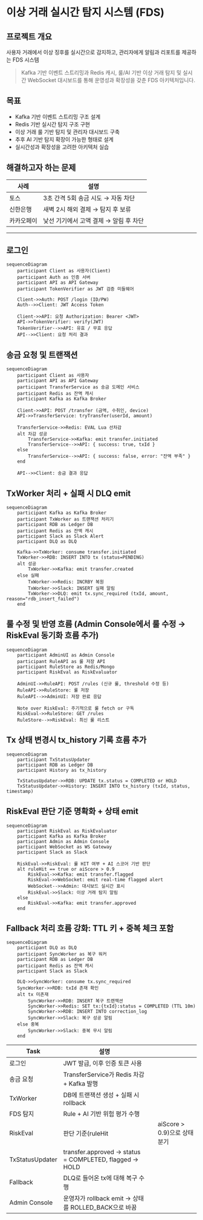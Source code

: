 # 이상 거래 실시간 탐지 시스템 (FDS)

## 프로젝트 개요
사용자 거래에서 이상 징후를 실시간으로 감지하고, 관리자에게 알림과 리포트를 제공하는 FDS 시스템

> Kafka 기반 이벤트 스트리밍과 Redis 캐시, 룰/AI 기반 이상 거래 탐지 및 실시간 WebSocket 대시보드를 통해 운영성과 확장성을 갖춘 FDS 아키텍처입니다.

## 목표

- Kafka 기반 이벤트 스트리밍 구조 설계
- Redis 기반 실시간 탐지 구조 구현
- 이상 거래 룰 기반 탐지 및 관리자 대시보드 구축
- 추후 AI 기반 탐지 확장이 가능한 형태로 설계
- 실시간성과 확장성을 고려한 아키텍처 실습

## 해결하고자 하는 문제

| 사례 | 설명 |
|------|------|
| 토스 | 3초 간격 5회 송금 시도 → 자동 차단 |
| 신한은행 | 새벽 2시 해외 결제 → 탐지 후 보류 |
| 카카오페이 | 낯선 기기에서 고액 결제 → 알림 후 차단 |

---

## 로그인 
```mermaid
sequenceDiagram
    participant Client as 사용자(Client)
    participant Auth as 인증 서버
    participant API as API Gateway
    participant TokenVerifier as JWT 검증 미들웨어

    Client->>Auth: POST /login (ID/PW)
    Auth-->>Client: JWT Access Token

    Client->>API: 요청 Authorization: Bearer <JWT>
    API->>TokenVerifier: verify(JWT)
    TokenVerifier-->>API: 유효 / 무효 응답
    API-->>Client: 요청 처리 결과
```

## 송금 요청 및 트랜잭션
```mermaid
sequenceDiagram
    participant Client as 사용자
    participant API as API Gateway
    participant TransferService as 송금 도메인 서비스
    participant Redis as 잔액 캐시
    participant Kafka as Kafka Broker

    Client->>API: POST /transfer (금액, 수취인, device)
    API->>TransferService: tryTransfer(userId, amount)

    TransferService->>Redis: EVAL Lua 선차감
    alt 차감 성공
        TransferService->>Kafka: emit transfer.initiated
        TransferService-->>API: { success: true, txId }
    else
        TransferService-->>API: { success: false, error: "잔액 부족" }
    end

    API-->>Client: 송금 결과 응답
```

## TxWorker 처리 + 실패 시 DLQ emit
```mermaid
sequenceDiagram
    participant Kafka as Kafka Broker
    participant TxWorker as 트랜잭션 처리기
    participant RDB as Ledger DB
    participant Redis as 잔액 캐시
    participant Slack as Slack Alert
    participant DLQ as DLQ

    Kafka->>TxWorker: consume transfer.initiated
    TxWorker->>RDB: INSERT INTO tx (status=PENDING)
    alt 성공
        TxWorker->>Kafka: emit transfer.created
    else 실패
        TxWorker->>Redis: INCRBY 복원
        TxWorker->>Slack: INSERT 실패 알림
        TxWorker->>DLQ: emit tx.sync_required (txId, amount, reason="rdb_insert_failed")
    end
```

## 룰 수정 및 반영 흐름 (Admin Console에서 룰 수정 → RiskEval 동기화 흐름 추가)
```mermaid
sequenceDiagram
    participant AdminUI as Admin Console
    participant RuleAPI as 룰 저장 API
    participant RuleStore as Redis/Mongo
    participant RiskEval as RiskEvaluator

    AdminUI->>RuleAPI: POST /rules (신규 룰, threshold 수정 등)
    RuleAPI->>RuleStore: 룰 저장
    RuleAPI-->>AdminUI: 저장 완료 응답

    Note over RiskEval: 주기적으로 룰 fetch or 구독
    RiskEval->>RuleStore: GET /rules
    RuleStore-->>RiskEval: 최신 룰 리스트
```
##  Tx 상태 변경시 tx_history 기록 흐름 추가
```mermaid
sequenceDiagram
    participant TxStatusUpdater
    participant RDB as Ledger DB
    participant History as tx_history

    TxStatusUpdater->>RDB: UPDATE tx.status = COMPLETED or HOLD
    TxStatusUpdater->>History: INSERT INTO tx_history (txId, status, timestamp)
```


## RiskEval 판단 기준 명확화 + 상태 emit
```mermaid
sequenceDiagram
    participant RiskEval as RiskEvaluator
    participant Kafka as Kafka Broker
    participant Admin as Admin Console
    participant WebSocket as WS Gateway
    participant Slack as Slack

    RiskEval->>RiskEval: 룰 HIT 여부 + AI 스코어 기반 판단
    alt ruleHit == true or aiScore > 0.9
        RiskEval->>Kafka: emit transfer.flagged
        RiskEval->>WebSocket: emit real-time flagged alert
        WebSocket-->>Admin: 대시보드 실시간 표시
        RiskEval->>Slack: 이상 거래 탐지 알림
    else
        RiskEval->>Kafka: emit transfer.approved
    end
```

## Fallback 처리 흐름 강화: TTL 키 + 중복 체크 포함
```mermaid
sequenceDiagram
    participant DLQ as DLQ
    participant SyncWorker as 복구 워커
    participant RDB as Ledger DB
    participant Redis as 잔액 캐시
    participant Slack as Slack

    DLQ->>SyncWorker: consume tx.sync_required
    SyncWorker->>RDB: txId 존재 확인
    alt tx 미존재
        SyncWorker->>RDB: INSERT 복구 트랜잭션
        SyncWorker->>Redis: SET tx:{txId}:status = COMPLETED (TTL 10m)
        SyncWorker->>RDB: INSERT INTO correction_log
        SyncWorker->>Slack: 복구 성공 알림
    else 중복
        SyncWorker->>Slack: 중복 무시 알림
    end
```

| Task        | 설명                                                     |   |                        |
| ----------- | ------------------------------------------------------ | - | ---------------------- |
| 로그인        | JWT 발급, 이후 인증 토큰 사용                                    |   |                        |
| 송금 요청      | TransferService가 Redis 차감 + Kafka 발행                   |   |                        |
| TxWorker   | DB에 트랜잭션 생성 + 실패 시 rollback                            |   |                        |
| FDS 탐지     | Rule + AI 기반 위험 평가 수행                                  |   |                        |
| RiskEval   | 판단 기준(ruleHit                                          |   | aiScore > 0.9)으로 상태 분기 |
| TxStatusUpdater | transfer.approved → status = COMPLETED, flagged → HOLD |   |                        |
| Fallback   | DLQ로 들어온 tx에 대해 복구 수행                                  |   |                        |
| Admin Console | 운영자가 rollback emit → 상태를 ROLLED\_BACK으로 바꿈             |   |                        |

